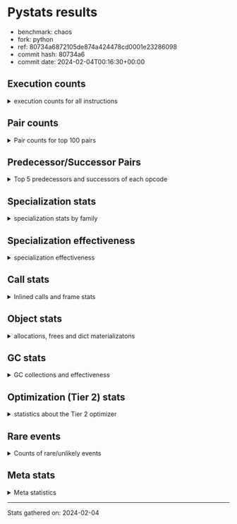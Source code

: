 
# Pystats results

- benchmark: chaos
- fork: python
- ref: 80734a6872105de874a424478cd0001e23286098
- commit hash: 80734a6
- commit date: 2024-02-04T00:16:30+00:00

## Execution counts

<details>
<summary> execution counts for all instructions </summary>

|Name | Count | Self | Cumulative | Miss ratio | 
|---|---:|---:|---:|---:|
| LOAD_FAST | 330,503,680 | 19.1% | 19.1% |  |
| LOAD_FAST_LOAD_FAST | 176,049,760 | 10.2% | 29.2% |  |
| LOAD_ATTR_INSTANCE_VALUE | 172,276,340 | 9.9% | 39.2% |  |
| STORE_FAST | 116,773,200 | 6.7% | 45.9% |  |
| BINARY_OP_SUBTRACT_INT | 92,015,260 | 5.3% | 51.2% |  |
| LOAD_CONST | 86,798,480 | 5.0% | 56.2% |  |
| BINARY_SUBSCR_LIST_INT | 66,636,960 | 3.8% | 60.1% |  |
| BINARY_OP_ADD_INT | 64,725,860 | 3.7% | 63.8% |  |
| BINARY_OP_MULTIPLY_FLOAT | 61,599,900 | 3.6% | 67.3% |  |
| BINARY_OP | 59,261,000 | 3.4% | 70.8% |  |
| BINARY_OP_ADD_FLOAT | 40,000,080 | 2.3% | 73.1% |  |
| RESUME_CHECK | 38,400,340 | 2.2% | 75.3% |  |
| RETURN_VALUE | 37,600,180 | 2.2% | 77.5% |  |
| STORE_ATTR_INSTANCE_VALUE | 35,210,480 | 2.0% | 79.5% |  |
| FOR_ITER_RANGE | 33,774,880 | 1.9% | 81.4% |  |
| JUMP_BACKWARD | 23,662,080 | 1.4% | 82.8% |  |
| LOAD_ATTR_METHOD_WITH_VALUES | 21,599,840 | 1.2% | 84.0% |  |
| CALL_PY_EXACT_ARGS | 20,799,860 | 1.2% | 85.2% |  |
| LOAD_GLOBAL_BUILTIN | 20,017,000 | 1.2% | 86.4% |  |
| POP_JUMP_IF_FALSE | 19,590,480 | 1.1% | 87.5% |  |
| LOAD_GLOBAL_MODULE | 19,200,220 | 1.1% | 88.6% |  |
| COMPARE_OP | 13,456,400 | 0.8% | 89.4% |  |
| CALL_BUILTIN_CLASS | 12,800,260 | 0.7% | 90.2% |  |
| RETURN_CONST | 12,000,480 | 0.7% | 90.8% |  |
| POP_JUMP_IF_NOT_NONE | 12,000,000 | 0.7% | 91.5% |  |
| EXIT_INIT_CHECK | 11,200,100 | 0.6% | 92.2% |  |
| CALL_ALLOC_AND_ENTER_INIT | 11,200,100 | 0.6% | 92.8% |  |
| GET_ITER | 10,400,400 | 0.6% | 93.4% |  |
| STORE_SUBSCR_LIST_INT | 10,399,980 | 0.6% | 94.0% |  |
| BINARY_SUBSCR_TUPLE_INT | 10,399,900 | 0.6% | 94.6% |  |
| COMPARE_OP_INT | 8,390,000 | 0.5% | 95.1% |  |
| PUSH_NULL | 8,005,440 | 0.5% | 95.6% |  |
| POP_JUMP_IF_TRUE | 7,852,320 | 0.5% | 96.0% |  |
| LIST_APPEND | 6,440,960 | 0.4% | 96.4% |  |
| CALL_LEN | 6,414,840 | 0.4% | 96.8% |  |
| CALL_BUILTIN_O | 6,404,720 | 0.4% | 97.1% |  |
| SWAP | 5,585,440 | 0.3% | 97.5% |  |
| BUILD_TUPLE | 4,800,320 | 0.3% | 97.7% |  |
| BINARY_OP_SUBTRACT_FLOAT | 4,799,940 | 0.3% | 98.0% |  |
| INTERPRETER_EXIT | 4,000,220 | 0.2% | 98.2% |  |
| LOAD_ATTR_MODULE | 4,000,180 | 0.2% | 98.5% |  |
| CALL | 3,203,500 | 0.2% | 98.7% |  |
| COMPARE_OP_FLOAT | 3,199,920 | 0.2% | 98.8% |  |
| POP_TOP | 3,185,680 | 0.2% | 99.0% |  |
| BUILD_LIST | 1,641,120 | 0.1% | 99.1% |  |
| LOAD_ATTR | 1,603,420 | 0.1% | 99.2% |  |
| LOAD_FAST_AND_CLEAR | 1,600,160 | 0.1% | 99.3% |  |
| COPY | 1,600,000 | 0.1% | 99.4% |  |
| IS_OP | 1,600,000 | 0.1% | 99.5% |  |
| CALL_METHOD_DESCRIPTOR_NOARGS | 1,599,980 | 0.1% | 99.6% |  |
| LOAD_ATTR_METHOD_NO_DICT | 1,599,980 | 0.1% | 99.7% |  |
| CALL_ISINSTANCE | 800,300 | 0.0% | 99.7% |  |
| TO_BOOL_BOOL | 800,300 | 0.0% | 99.8% |  |
| UNARY_NEGATIVE | 800,000 | 0.0% | 99.8% |  |
| JUMP_FORWARD | 800,000 | 0.0% | 99.9% |  |
| STORE_FAST_STORE_FAST | 800,000 | 0.0% | 99.9% |  |
| CALL_PY_WITH_DEFAULTS | 799,980 | 0.0% | 100.0% |  |
| UNPACK_SEQUENCE_TWO_TUPLE | 799,980 | 0.0% | 100.0% |  |
| BINARY_SUBSCR | 15,560 | 0.0% | 100.0% |  |
| LOAD_GLOBAL | 1,160 | 0.0% | 100.0% |  |
| LOAD_DEREF | 320 | 0.0% | 100.0% |  |
| COPY_FREE_VARS | 240 | 0.0% | 100.0% |  |
| RESUME | 220 | 0.0% | 100.0% |  |
| STORE_ATTR | 180 | 0.0% | 100.0% |  |
| CALL_METHOD_DESCRIPTOR_FAST | 160 | 0.0% | 100.0% | 100.0% |
| FOR_ITER | 160 | 0.0% | 100.0% |  |
| CALL_TYPE_1 | 160 | 0.0% | 100.0% |  |
| LOAD_SUPER_ATTR_METHOD | 160 | 0.0% | 100.0% |  |
| TO_BOOL_NONE | 140 | 0.0% | 100.0% |  |
| TO_BOOL | 120 | 0.0% | 100.0% |  |
| NOP | 80 | 0.0% | 100.0% |  |
| CALL_FUNCTION_EX | 80 | 0.0% | 100.0% |  |
| STORE_SUBSCR | 40 | 0.0% | 100.0% |  |
| UNPACK_SEQUENCE | 40 | 0.0% | 100.0% |  |
| LOAD_SUPER_ATTR | 20 | 0.0% | 100.0% |  |


</details>

## Pair counts

<details>
<summary> Pair counts for top 100 pairs </summary>

|Pair | Count | Self | Cumulative | 
|---|---:|---:|---:|
| LOAD_FAST LOAD_ATTR_INSTANCE_VALUE | 152,615,880 | 8.8% | 8.8% |
| LOAD_ATTR_INSTANCE_VALUE LOAD_FAST | 86,646,800 | 5.0% | 13.8% |
| STORE_FAST LOAD_FAST_LOAD_FAST | 68,923,840 | 4.0% | 17.8% |
| LOAD_FAST BINARY_OP_MULTIPLY_FLOAT | 57,600,000 | 3.3% | 21.1% |
| LOAD_FAST_LOAD_FAST STORE_ATTR_INSTANCE_VALUE | 33,600,480 | 1.9% | 23.0% |
| LOAD_CONST BINARY_OP_ADD_INT | 32,326,040 | 1.9% | 24.9% |
| STORE_FAST LOAD_FAST | 31,200,480 | 1.8% | 26.7% |
| BINARY_OP_MULTIPLY_FLOAT BINARY_OP_ADD_FLOAT | 31,199,880 | 1.8% | 28.5% |
| BINARY_OP_ADD_INT LOAD_FAST | 30,400,000 | 1.8% | 30.3% |
| BINARY_OP_MULTIPLY_FLOAT LOAD_FAST | 30,399,960 | 1.8% | 32.0% |
| LOAD_FAST_LOAD_FAST BINARY_OP_SUBTRACT_INT | 30,399,920 | 1.8% | 33.8% |
| FOR_ITER_RANGE STORE_FAST | 27,359,760 | 1.6% | 35.3% |
| BINARY_OP_SUBTRACT_INT BINARY_SUBSCR_LIST_INT | 27,200,000 | 1.6% | 36.9% |
| LOAD_FAST_LOAD_FAST LOAD_CONST | 26,400,000 | 1.5% | 38.4% |
| LOAD_CONST BINARY_OP_SUBTRACT_INT | 25,615,240 | 1.5% | 39.9% |
| BINARY_OP STORE_FAST | 24,000,100 | 1.4% | 41.3% |
| BINARY_OP_ADD_FLOAT LOAD_FAST | 23,999,920 | 1.4% | 42.7% |
| JUMP_BACKWARD FOR_ITER_RANGE | 23,374,480 | 1.3% | 44.0% |
| STORE_ATTR_INSTANCE_VALUE LOAD_FAST_LOAD_FAST | 22,400,320 | 1.3% | 45.3% |
| CALL_PY_EXACT_ARGS RESUME_CHECK | 20,799,860 | 1.2% | 46.5% |
| LOAD_FAST_LOAD_FAST BINARY_OP | 20,000,120 | 1.2% | 47.7% |
| RESUME_CHECK LOAD_FAST | 20,000,100 | 1.2% | 48.8% |
| BINARY_OP LOAD_FAST_LOAD_FAST | 20,000,000 | 1.2% | 50.0% |
| LOAD_FAST BINARY_OP_SUBTRACT_INT | 19,200,000 | 1.1% | 51.1% |
| BINARY_OP_SUBTRACT_INT BINARY_OP | 19,200,000 | 1.1% | 52.2% |
| BINARY_SUBSCR_LIST_INT STORE_FAST | 19,200,000 | 1.1% | 53.3% |
| LOAD_ATTR_INSTANCE_VALUE BINARY_OP_ADD_INT | 19,200,000 | 1.1% | 54.4% |
| BINARY_OP_ADD_INT BINARY_SUBSCR_LIST_INT | 18,726,080 | 1.1% | 55.5% |
| RETURN_VALUE STORE_FAST | 18,400,100 | 1.1% | 56.6% |
| LOAD_FAST_LOAD_FAST LOAD_ATTR_INSTANCE_VALUE | 18,059,440 | 1.0% | 57.6% |
| LOAD_FAST LOAD_CONST | 17,926,960 | 1.0% | 58.6% |
| LOAD_ATTR_INSTANCE_VALUE BINARY_OP_SUBTRACT_INT | 16,800,000 | 1.0% | 59.6% |
| BINARY_OP_SUBTRACT_INT LOAD_CONST | 16,799,980 | 1.0% | 60.6% |
| LOAD_ATTR_INSTANCE_VALUE LOAD_CONST | 16,014,800 | 0.9% | 61.5% |
| LOAD_FAST RETURN_VALUE | 15,200,080 | 0.9% | 62.4% |
| BINARY_OP_SUBTRACT_INT LOAD_FAST | 14,400,000 | 0.8% | 63.2% |
| LOAD_GLOBAL_BUILTIN LOAD_FAST | 12,815,420 | 0.7% | 63.9% |
| LOAD_GLOBAL_MODULE LOAD_FAST | 12,800,080 | 0.7% | 64.7% |
| RESUME_CHECK LOAD_FAST_LOAD_FAST | 12,000,140 | 0.7% | 65.4% |
| LOAD_FAST POP_JUMP_IF_NOT_NONE | 12,000,000 | 0.7% | 66.1% |
| STORE_FAST LOAD_GLOBAL_BUILTIN | 12,000,000 | 0.7% | 66.8% |
| LOAD_FAST_LOAD_FAST LOAD_FAST | 11,792,480 | 0.7% | 67.4% |
| POP_JUMP_IF_FALSE LOAD_FAST | 11,712,480 | 0.7% | 68.1% |
| STORE_ATTR_INSTANCE_VALUE RETURN_CONST | 11,209,740 | 0.6% | 68.8% |
| EXIT_INIT_CHECK RETURN_VALUE | 11,200,100 | 0.6% | 69.4% |
| RETURN_CONST EXIT_INIT_CHECK | 11,200,100 | 0.6% | 70.1% |
| CALL_ALLOC_AND_ENTER_INIT RESUME_CHECK | 11,200,100 | 0.6% | 70.7% |
| LOAD_FAST BINARY_OP_ADD_INT | 11,200,000 | 0.6% | 71.3% |
| LOAD_FAST LOAD_ATTR_METHOD_WITH_VALUES | 11,199,720 | 0.6% | 72.0% |
| BINARY_OP_SUBTRACT_INT STORE_FAST | 10,400,440 | 0.6% | 72.6% |
| CALL_BUILTIN_CLASS GET_ITER | 10,400,260 | 0.6% | 73.2% |
| BINARY_SUBSCR_LIST_INT LOAD_FAST_LOAD_FAST | 10,399,980 | 0.6% | 73.8% |
| STORE_SUBSCR_LIST_INT JUMP_BACKWARD | 10,399,980 | 0.6% | 74.4% |
| LOAD_FAST_LOAD_FAST BINARY_SUBSCR_LIST_INT | 10,399,960 | 0.6% | 75.0% |
| BINARY_OP_ADD_FLOAT CALL_ALLOC_AND_ENTER_INIT | 10,399,960 | 0.6% | 75.6% |
| BINARY_SUBSCR_LIST_INT LOAD_ATTR_METHOD_WITH_VALUES | 10,399,960 | 0.6% | 76.2% |
| LOAD_CONST BINARY_SUBSCR_TUPLE_INT | 10,399,800 | 0.6% | 76.8% |
| RETURN_VALUE LOAD_FAST_LOAD_FAST | 9,600,000 | 0.6% | 77.3% |
| LOAD_FAST_LOAD_FAST CALL_PY_EXACT_ARGS | 9,600,000 | 0.6% | 77.9% |
| LOAD_FAST_LOAD_FAST STORE_SUBSCR_LIST_INT | 9,600,000 | 0.6% | 78.4% |
| POP_JUMP_IF_NOT_NONE LOAD_GLOBAL_MODULE | 9,600,000 | 0.6% | 79.0% |
| LOAD_ATTR_METHOD_WITH_VALUES LOAD_FAST_LOAD_FAST | 9,600,000 | 0.6% | 79.6% |
| GET_ITER FOR_ITER_RANGE | 8,800,180 | 0.5% | 80.1% |
| COMPARE_OP_INT POP_JUMP_IF_FALSE | 8,390,000 | 0.5% | 80.5% |
| LOAD_CONST BINARY_OP | 8,000,640 | 0.5% | 81.0% |
| BINARY_OP_ADD_INT CALL_BUILTIN_CLASS | 8,000,000 | 0.5% | 81.5% |
| PUSH_NULL LOAD_FAST | 7,205,040 | 0.4% | 81.9% |
| BINARY_OP LOAD_FAST | 7,200,360 | 0.4% | 82.3% |
| LOAD_ATTR_METHOD_WITH_VALUES CALL_PY_EXACT_ARGS | 7,199,800 | 0.4% | 82.7% |
| COMPARE_OP POP_JUMP_IF_TRUE | 7,052,160 | 0.4% | 83.1% |
| LIST_APPEND JUMP_BACKWARD | 6,440,960 | 0.4% | 83.5% |
| LOAD_ATTR_INSTANCE_VALUE CALL_LEN | 6,414,800 | 0.4% | 83.9% |
| COMPARE_OP POP_JUMP_IF_FALSE | 6,400,240 | 0.4% | 84.2% |
| BINARY_SUBSCR_LIST_INT LIST_APPEND | 6,400,000 | 0.4% | 84.6% |
| BINARY_SUBSCR_TUPLE_INT COMPARE_OP | 6,400,000 | 0.4% | 85.0% |
| LOAD_ATTR_INSTANCE_VALUE LOAD_FAST_LOAD_FAST | 6,400,000 | 0.4% | 85.3% |
| POP_JUMP_IF_FALSE LOAD_FAST_LOAD_FAST | 5,999,360 | 0.3% | 85.7% |
| CALL_LEN LOAD_FAST | 5,600,000 | 0.3% | 86.0% |
| RESUME_CHECK LOAD_GLOBAL_MODULE | 5,600,000 | 0.3% | 86.3% |
| LOAD_FAST BINARY_SUBSCR_LIST_INT | 5,510,920 | 0.3% | 86.7% |
| BINARY_SUBSCR_LIST_INT COMPARE_OP | 5,452,160 | 0.3% | 87.0% |
| LOAD_FAST_LOAD_FAST COMPARE_OP_INT | 5,397,080 | 0.3% | 87.3% |
| BINARY_OP BINARY_OP_ADD_FLOAT | 4,800,160 | 0.3% | 87.6% |
| BINARY_OP_ADD_INT LOAD_CONST | 4,800,000 | 0.3% | 87.8% |
| FOR_ITER_RANGE JUMP_BACKWARD | 4,800,000 | 0.3% | 88.1% |
| LOAD_GLOBAL_BUILTIN LOAD_FAST_LOAD_FAST | 4,800,000 | 0.3% | 88.4% |
| LOAD_ATTR_METHOD_WITH_VALUES LOAD_FAST | 4,799,940 | 0.3% | 88.7% |
| POP_JUMP_IF_TRUE LOAD_FAST_LOAD_FAST | 4,326,080 | 0.2% | 88.9% |
| LOAD_FAST BINARY_OP | 4,041,000 | 0.2% | 89.1% |
| BUILD_TUPLE RETURN_VALUE | 4,014,880 | 0.2% | 89.4% |
| CALL_BUILTIN_O STORE_FAST | 4,004,740 | 0.2% | 89.6% |
| LOAD_FAST CALL_BUILTIN_O | 4,004,680 | 0.2% | 89.8% |
| CACHE RESUME_CHECK | 4,000,140 | 0.2% | 90.1% |
| LOAD_ATTR_MODULE PUSH_NULL | 4,000,120 | 0.2% | 90.3% |
| LOAD_GLOBAL_MODULE LOAD_ATTR_MODULE | 4,000,040 | 0.2% | 90.5% |
| RETURN_VALUE INTERPRETER_EXIT | 4,000,000 | 0.2% | 90.8% |
| BINARY_SUBSCR_LIST_INT BUILD_TUPLE | 4,000,000 | 0.2% | 91.0% |
| BINARY_SUBSCR_LIST_INT LOAD_FAST | 4,000,000 | 0.2% | 91.2% |
| LOAD_ATTR_INSTANCE_VALUE LOAD_GLOBAL_BUILTIN | 4,000,000 | 0.2% | 91.5% |
| LOAD_FAST CALL_PY_EXACT_ARGS | 3,999,920 | 0.2% | 91.7% |


</details>

## Predecessor/Successor Pairs

<details>
<summary> Top 5 predecessors and successors of each opcode </summary>

### CACHE

<details>
<summary> Successors and predecessors for CACHE </summary>

|Successors | Count | Percentage | 
|---|---:|---:|
| RESUME_CHECK | 4,000,140 | 100.0% |
| RESUME | 80 | 0.0% |


</details>

### BINARY_SUBSCR

<details>
<summary> Successors and predecessors for BINARY_SUBSCR </summary>

|Predecessors | Count | Percentage | 
|---|---:|---:|
| LOAD_CONST | 15,080 | 96.9% |
| BINARY_SUBSCR | 240 | 1.5% |
| LOAD_FAST | 120 | 0.8% |
| BINARY_SUBSCR_TUPLE_INT | 80 | 0.5% |
| LOAD_FAST_LOAD_FAST | 40 | 0.3% |

|Successors | Count | Percentage | 
|---|---:|---:|
| CALL | 14,900 | 95.8% |
| BINARY_SUBSCR | 240 | 1.5% |
| BINARY_SUBSCR_LIST_INT | 160 | 1.0% |
| BINARY_SUBSCR_TUPLE_INT | 100 | 0.6% |
| BINARY_OP | 80 | 0.5% |


</details>

### EXIT_INIT_CHECK

<details>
<summary> Successors and predecessors for EXIT_INIT_CHECK </summary>

|Predecessors | Count | Percentage | 
|---|---:|---:|
| RETURN_CONST | 11,200,100 | 100.0% |

|Successors | Count | Percentage | 
|---|---:|---:|
| RETURN_VALUE | 11,200,100 | 100.0% |


</details>

### GET_ITER

<details>
<summary> Successors and predecessors for GET_ITER </summary>

|Predecessors | Count | Percentage | 
|---|---:|---:|
| CALL_BUILTIN_CLASS | 10,400,260 | 100.0% |
| LOAD_FAST | 80 | 0.0% |
| CALL | 60 | 0.0% |

|Successors | Count | Percentage | 
|---|---:|---:|
| FOR_ITER_RANGE | 8,800,180 | 84.6% |
| LOAD_FAST_AND_CLEAR | 1,600,160 | 15.4% |
| FOR_ITER | 60 | 0.0% |


</details>

### INTERPRETER_EXIT

<details>
<summary> Successors and predecessors for INTERPRETER_EXIT </summary>

|Predecessors | Count | Percentage | 
|---|---:|---:|
| RETURN_VALUE | 4,000,000 | 100.0% |
| RETURN_CONST | 220 | 0.0% |


</details>

### NOP

<details>
<summary> Successors and predecessors for NOP </summary>

|Predecessors | Count | Percentage | 
|---|---:|---:|
| POP_TOP | 80 | 100.0% |

|Successors | Count | Percentage | 
|---|---:|---:|
| LOAD_DEREF | 80 | 100.0% |


</details>

### POP_TOP

<details>
<summary> Successors and predecessors for POP_TOP </summary>

|Predecessors | Count | Percentage | 
|---|---:|---:|
| STORE_FAST | 1,600,000 | 50.2% |
| RETURN_CONST | 800,160 | 25.1% |
| SWAP | 785,120 | 24.6% |
| CALL | 240 | 0.0% |
| CALL_METHOD_DESCRIPTOR_FAST | 160 | 0.0% |

|Successors | Count | Percentage | 
|---|---:|---:|
| LOAD_FAST | 2,400,000 | 75.3% |
| RETURN_VALUE | 785,120 | 24.6% |
| JUMP_BACKWARD | 160 | 0.0% |
| LOAD_CONST | 160 | 0.0% |
| LOAD_GLOBAL_BUILTIN | 120 | 0.0% |


</details>

### PUSH_NULL

<details>
<summary> Successors and predecessors for PUSH_NULL </summary>

|Predecessors | Count | Percentage | 
|---|---:|---:|
| LOAD_ATTR_MODULE | 4,000,120 | 50.0% |
| LOAD_FAST | 2,405,120 | 30.0% |
| BINARY_SUBSCR_LIST_INT | 1,599,960 | 20.0% |
| LOAD_ATTR | 120 | 0.0% |
| LOAD_DEREF | 80 | 0.0% |

|Successors | Count | Percentage | 
|---|---:|---:|
| LOAD_FAST | 7,205,040 | 90.0% |
| LOAD_GLOBAL_BUILTIN | 799,960 | 10.0% |
| CALL | 400 | 0.0% |
| LOAD_GLOBAL | 40 | 0.0% |


</details>

### RETURN_VALUE

<details>
<summary> Successors and predecessors for RETURN_VALUE </summary>

|Predecessors | Count | Percentage | 
|---|---:|---:|
| LOAD_FAST | 15,200,080 | 40.4% |
| EXIT_INIT_CHECK | 11,200,100 | 29.8% |
| BUILD_TUPLE | 4,014,880 | 10.7% |
| CALL_BUILTIN_O | 2,399,980 | 6.4% |
| RETURN_VALUE | 1,600,000 | 4.3% |

|Successors | Count | Percentage | 
|---|---:|---:|
| STORE_FAST | 18,400,100 | 48.9% |
| LOAD_FAST_LOAD_FAST | 9,600,000 | 25.5% |
| INTERPRETER_EXIT | 4,000,000 | 10.6% |
| RETURN_VALUE | 1,600,000 | 4.3% |
| BINARY_OP | 1,600,000 | 4.3% |


</details>

### STORE_SUBSCR

<details>
<summary> Successors and predecessors for STORE_SUBSCR </summary>

|Predecessors | Count | Percentage | 
|---|---:|---:|
| BINARY_OP | 20 | 50.0% |
| BINARY_OP_SUBTRACT_INT | 20 | 50.0% |

|Successors | Count | Percentage | 
|---|---:|---:|
| JUMP_BACKWARD | 20 | 50.0% |
| STORE_SUBSCR_LIST_INT | 20 | 50.0% |


</details>

### TO_BOOL

<details>
<summary> Successors and predecessors for TO_BOOL </summary>

|Predecessors | Count | Percentage | 
|---|---:|---:|
| CALL_ISINSTANCE | 60 | 50.0% |
| LOAD_FAST | 40 | 33.3% |
| CALL | 20 | 16.7% |

|Successors | Count | Percentage | 
|---|---:|---:|
| TO_BOOL_BOOL | 60 | 50.0% |
| POP_JUMP_IF_FALSE | 20 | 16.7% |
| POP_JUMP_IF_TRUE | 20 | 16.7% |
| TO_BOOL_NONE | 20 | 16.7% |


</details>

### UNARY_NEGATIVE

<details>
<summary> Successors and predecessors for UNARY_NEGATIVE </summary>

|Predecessors | Count | Percentage | 
|---|---:|---:|
| LOAD_ATTR_INSTANCE_VALUE | 799,980 | 100.0% |
| LOAD_ATTR | 20 | 0.0% |

|Successors | Count | Percentage | 
|---|---:|---:|
| LOAD_FAST | 800,000 | 100.0% |


</details>

### BINARY_OP

<details>
<summary> Successors and predecessors for BINARY_OP </summary>

|Predecessors | Count | Percentage | 
|---|---:|---:|
| LOAD_FAST_LOAD_FAST | 20,000,120 | 33.7% |
| BINARY_OP_SUBTRACT_INT | 19,200,000 | 32.4% |
| LOAD_CONST | 8,000,640 | 13.5% |
| LOAD_FAST | 4,041,000 | 6.8% |
| LOAD_ATTR_INSTANCE_VALUE | 3,200,140 | 5.4% |

|Successors | Count | Percentage | 
|---|---:|---:|
| STORE_FAST | 24,000,100 | 40.5% |
| LOAD_FAST_LOAD_FAST | 20,000,000 | 33.7% |
| LOAD_FAST | 7,200,360 | 12.2% |
| BINARY_OP_ADD_FLOAT | 4,800,160 | 8.1% |
| BINARY_OP | 1,618,620 | 2.7% |


</details>

### BUILD_LIST

<details>
<summary> Successors and predecessors for BUILD_LIST </summary>

|Predecessors | Count | Percentage | 
|---|---:|---:|
| SWAP | 1,600,160 | 97.5% |
| LOAD_CONST | 40,960 | 2.5% |

|Successors | Count | Percentage | 
|---|---:|---:|
| SWAP | 1,600,160 | 97.5% |
| LOAD_FAST | 40,960 | 2.5% |


</details>

### BUILD_TUPLE

<details>
<summary> Successors and predecessors for BUILD_TUPLE </summary>

|Predecessors | Count | Percentage | 
|---|---:|---:|
| BINARY_SUBSCR_LIST_INT | 4,000,000 | 83.3% |
| RETURN_VALUE | 800,000 | 16.7% |
| LOAD_GLOBAL_BUILTIN | 320 | 0.0% |

|Successors | Count | Percentage | 
|---|---:|---:|
| RETURN_VALUE | 4,014,880 | 83.6% |
| SWAP | 785,120 | 16.4% |
| CALL_ISINSTANCE | 280 | 0.0% |
| CALL | 40 | 0.0% |


</details>

### CALL

<details>
<summary> Successors and predecessors for CALL </summary>

|Predecessors | Count | Percentage | 
|---|---:|---:|
| LOAD_FAST | 800,620 | 25.0% |
| BINARY_OP_ADD_FLOAT | 800,020 | 25.0% |
| BINARY_OP_ADD_INT | 799,980 | 25.0% |
| BINARY_SUBSCR_LIST_INT | 785,100 | 24.5% |
| BINARY_SUBSCR | 14,900 | 0.5% |

|Successors | Count | Percentage | 
|---|---:|---:|
| STORE_FAST | 1,600,280 | 50.0% |
| RESUME_CHECK | 1,600,040 | 49.9% |
| CALL | 1,840 | 0.1% |
| POP_TOP | 240 | 0.0% |
| COPY_FREE_VARS | 160 | 0.0% |


</details>

### CALL_FUNCTION_EX

<details>
<summary> Successors and predecessors for CALL_FUNCTION_EX </summary>

|Predecessors | Count | Percentage | 
|---|---:|---:|
| LOAD_FAST | 80 | 100.0% |

|Successors | Count | Percentage | 
|---|---:|---:|
| COPY_FREE_VARS | 80 | 100.0% |


</details>

### COMPARE_OP

<details>
<summary> Successors and predecessors for COMPARE_OP </summary>

|Predecessors | Count | Percentage | 
|---|---:|---:|
| BINARY_SUBSCR_TUPLE_INT | 6,400,000 | 47.6% |
| BINARY_SUBSCR_LIST_INT | 5,452,160 | 40.5% |
| LOAD_CONST | 800,120 | 5.9% |
| LOAD_FAST | 800,000 | 5.9% |
| COMPARE_OP | 3,720 | 0.0% |

|Successors | Count | Percentage | 
|---|---:|---:|
| POP_JUMP_IF_TRUE | 7,052,160 | 52.4% |
| POP_JUMP_IF_FALSE | 6,400,240 | 47.6% |
| COMPARE_OP | 3,720 | 0.0% |
| COMPARE_OP_INT | 200 | 0.0% |
| COMPARE_OP_FLOAT | 80 | 0.0% |


</details>

### COPY

<details>
<summary> Successors and predecessors for COPY </summary>

|Predecessors | Count | Percentage | 
|---|---:|---:|
| LOAD_FAST | 1,600,000 | 100.0% |

|Successors | Count | Percentage | 
|---|---:|---:|
| LOAD_ATTR_INSTANCE_VALUE | 1,599,920 | 100.0% |
| LOAD_ATTR | 80 | 0.0% |


</details>

### COPY_FREE_VARS

<details>
<summary> Successors and predecessors for COPY_FREE_VARS </summary>

|Predecessors | Count | Percentage | 
|---|---:|---:|
| CALL | 160 | 66.7% |
| CALL_FUNCTION_EX | 80 | 33.3% |

|Successors | Count | Percentage | 
|---|---:|---:|
| RESUME_CHECK | 220 | 91.7% |
| RESUME | 20 | 8.3% |


</details>

### FOR_ITER

<details>
<summary> Successors and predecessors for FOR_ITER </summary>

|Predecessors | Count | Percentage | 
|---|---:|---:|
| JUMP_BACKWARD | 80 | 50.0% |
| GET_ITER | 60 | 37.5% |
| SWAP | 20 | 12.5% |

|Successors | Count | Percentage | 
|---|---:|---:|
| STORE_FAST | 80 | 50.0% |
| FOR_ITER_RANGE | 80 | 50.0% |


</details>

### IS_OP

<details>
<summary> Successors and predecessors for IS_OP </summary>

|Predecessors | Count | Percentage | 
|---|---:|---:|
| LOAD_GLOBAL_MODULE | 1,599,980 | 100.0% |
| LOAD_GLOBAL | 20 | 0.0% |

|Successors | Count | Percentage | 
|---|---:|---:|
| POP_JUMP_IF_FALSE | 1,600,000 | 100.0% |


</details>

### JUMP_BACKWARD

<details>
<summary> Successors and predecessors for JUMP_BACKWARD </summary>

|Predecessors | Count | Percentage | 
|---|---:|---:|
| STORE_SUBSCR_LIST_INT | 10,399,980 | 44.0% |
| LIST_APPEND | 6,440,960 | 27.2% |
| FOR_ITER_RANGE | 4,800,000 | 20.3% |
| POP_JUMP_IF_TRUE | 1,126,080 | 4.8% |
| STORE_FAST | 607,360 | 2.6% |

|Successors | Count | Percentage | 
|---|---:|---:|
| FOR_ITER_RANGE | 23,374,480 | 98.8% |
| LOAD_FAST | 287,520 | 1.2% |
| FOR_ITER | 80 | 0.0% |


</details>

### JUMP_FORWARD

<details>
<summary> Successors and predecessors for JUMP_FORWARD </summary>

|Predecessors | Count | Percentage | 
|---|---:|---:|
| STORE_ATTR_INSTANCE_VALUE | 799,980 | 100.0% |
| STORE_ATTR | 20 | 0.0% |

|Successors | Count | Percentage | 
|---|---:|---:|
| LOAD_FAST | 800,000 | 100.0% |


</details>

### LIST_APPEND

<details>
<summary> Successors and predecessors for LIST_APPEND </summary>

|Predecessors | Count | Percentage | 
|---|---:|---:|
| BINARY_SUBSCR_LIST_INT | 6,400,000 | 99.4% |
| BINARY_OP | 40,960 | 0.6% |

|Successors | Count | Percentage | 
|---|---:|---:|
| JUMP_BACKWARD | 6,440,960 | 100.0% |


</details>

### LOAD_ATTR

<details>
<summary> Successors and predecessors for LOAD_ATTR </summary>

|Predecessors | Count | Percentage | 
|---|---:|---:|
| LOAD_FAST | 1,602,360 | 99.9% |
| LOAD_ATTR | 580 | 0.0% |
| LOAD_GLOBAL | 140 | 0.0% |
| LOAD_GLOBAL_MODULE | 140 | 0.0% |
| COPY | 80 | 0.0% |

|Successors | Count | Percentage | 
|---|---:|---:|
| STORE_FAST | 1,600,020 | 99.8% |
| LOAD_ATTR_INSTANCE_VALUE | 1,100 | 0.1% |
| LOAD_FAST | 620 | 0.0% |
| LOAD_ATTR | 580 | 0.0% |
| BINARY_OP | 300 | 0.0% |


</details>

### LOAD_CONST

<details>
<summary> Successors and predecessors for LOAD_CONST </summary>

|Predecessors | Count | Percentage | 
|---|---:|---:|
| LOAD_FAST_LOAD_FAST | 26,400,000 | 30.4% |
| LOAD_FAST | 17,926,960 | 20.7% |
| BINARY_OP_SUBTRACT_INT | 16,799,980 | 19.4% |
| LOAD_ATTR_INSTANCE_VALUE | 16,014,800 | 18.5% |
| BINARY_OP_ADD_INT | 4,800,000 | 5.5% |

|Successors | Count | Percentage | 
|---|---:|---:|
| BINARY_OP_ADD_INT | 32,326,040 | 37.2% |
| BINARY_OP_SUBTRACT_INT | 25,615,240 | 29.5% |
| BINARY_SUBSCR_TUPLE_INT | 10,399,800 | 12.0% |
| BINARY_OP | 8,000,640 | 9.2% |
| COMPARE_OP_INT | 1,600,280 | 1.8% |


</details>

### LOAD_DEREF

<details>
<summary> Successors and predecessors for LOAD_DEREF </summary>

|Predecessors | Count | Percentage | 
|---|---:|---:|
| LOAD_GLOBAL_BUILTIN | 160 | 50.0% |
| NOP | 80 | 25.0% |
| STORE_FAST | 80 | 25.0% |

|Successors | Count | Percentage | 
|---|---:|---:|
| LOAD_FAST | 160 | 50.0% |
| PUSH_NULL | 80 | 25.0% |
| STORE_FAST | 80 | 25.0% |


</details>

### LOAD_FAST

<details>
<summary> Successors and predecessors for LOAD_FAST </summary>

|Predecessors | Count | Percentage | 
|---|---:|---:|
| LOAD_ATTR_INSTANCE_VALUE | 86,646,800 | 26.2% |
| STORE_FAST | 31,200,480 | 9.4% |
| BINARY_OP_ADD_INT | 30,400,000 | 9.2% |
| BINARY_OP_MULTIPLY_FLOAT | 30,399,960 | 9.2% |
| BINARY_OP_ADD_FLOAT | 23,999,920 | 7.3% |

|Successors | Count | Percentage | 
|---|---:|---:|
| LOAD_ATTR_INSTANCE_VALUE | 152,615,880 | 46.2% |
| BINARY_OP_MULTIPLY_FLOAT | 57,600,000 | 17.4% |
| BINARY_OP_SUBTRACT_INT | 19,200,000 | 5.8% |
| LOAD_CONST | 17,926,960 | 5.4% |
| RETURN_VALUE | 15,200,080 | 4.6% |


</details>

### LOAD_FAST_AND_CLEAR

<details>
<summary> Successors and predecessors for LOAD_FAST_AND_CLEAR </summary>

|Predecessors | Count | Percentage | 
|---|---:|---:|
| GET_ITER | 1,600,160 | 100.0% |

|Successors | Count | Percentage | 
|---|---:|---:|
| SWAP | 1,600,160 | 100.0% |


</details>

### LOAD_FAST_LOAD_FAST

<details>
<summary> Successors and predecessors for LOAD_FAST_LOAD_FAST </summary>

|Predecessors | Count | Percentage | 
|---|---:|---:|
| STORE_FAST | 68,923,840 | 39.2% |
| STORE_ATTR_INSTANCE_VALUE | 22,400,320 | 12.7% |
| BINARY_OP | 20,000,000 | 11.4% |
| RESUME_CHECK | 12,000,140 | 6.8% |
| BINARY_SUBSCR_LIST_INT | 10,399,980 | 5.9% |

|Successors | Count | Percentage | 
|---|---:|---:|
| STORE_ATTR_INSTANCE_VALUE | 33,600,480 | 19.1% |
| BINARY_OP_SUBTRACT_INT | 30,399,920 | 17.3% |
| LOAD_CONST | 26,400,000 | 15.0% |
| BINARY_OP | 20,000,120 | 11.4% |
| LOAD_ATTR_INSTANCE_VALUE | 18,059,440 | 10.3% |


</details>

### LOAD_GLOBAL

<details>
<summary> Successors and predecessors for LOAD_GLOBAL </summary>

|Predecessors | Count | Percentage | 
|---|---:|---:|
| STORE_FAST | 200 | 17.2% |
| LOAD_FAST | 160 | 13.8% |
| RESUME | 140 | 12.1% |
| LOAD_GLOBAL_BUILTIN | 140 | 12.1% |
| RESUME_CHECK | 140 | 12.1% |

|Successors | Count | Percentage | 
|---|---:|---:|
| LOAD_GLOBAL_BUILTIN | 440 | 37.9% |
| LOAD_FAST | 260 | 22.4% |
| LOAD_GLOBAL_MODULE | 260 | 22.4% |
| LOAD_ATTR | 140 | 12.1% |
| CALL | 20 | 1.7% |


</details>

### LOAD_SUPER_ATTR

<details>
<summary> Successors and predecessors for LOAD_SUPER_ATTR </summary>

|Predecessors | Count | Percentage | 
|---|---:|---:|
| LOAD_FAST | 20 | 100.0% |

|Successors | Count | Percentage | 
|---|---:|---:|
| LOAD_SUPER_ATTR_METHOD | 20 | 100.0% |


</details>

### POP_JUMP_IF_FALSE

<details>
<summary> Successors and predecessors for POP_JUMP_IF_FALSE </summary>

|Predecessors | Count | Percentage | 
|---|---:|---:|
| COMPARE_OP_INT | 8,390,000 | 42.8% |
| COMPARE_OP | 6,400,240 | 32.7% |
| COMPARE_OP_FLOAT | 3,199,920 | 16.3% |
| IS_OP | 1,600,000 | 8.2% |
| TO_BOOL_BOOL | 160 | 0.0% |

|Successors | Count | Percentage | 
|---|---:|---:|
| LOAD_FAST | 11,712,480 | 59.8% |
| LOAD_FAST_LOAD_FAST | 5,999,360 | 30.6% |
| LOAD_CONST | 800,000 | 4.1% |
| RETURN_CONST | 790,720 | 4.0% |
| JUMP_BACKWARD | 287,520 | 1.5% |


</details>

### POP_JUMP_IF_NOT_NONE

<details>
<summary> Successors and predecessors for POP_JUMP_IF_NOT_NONE </summary>

|Predecessors | Count | Percentage | 
|---|---:|---:|
| LOAD_FAST | 12,000,000 | 100.0% |

|Successors | Count | Percentage | 
|---|---:|---:|
| LOAD_GLOBAL_MODULE | 9,600,000 | 80.0% |
| LOAD_FAST | 2,400,000 | 20.0% |


</details>

### POP_JUMP_IF_TRUE

<details>
<summary> Successors and predecessors for POP_JUMP_IF_TRUE </summary>

|Predecessors | Count | Percentage | 
|---|---:|---:|
| COMPARE_OP | 7,052,160 | 89.8% |
| TO_BOOL_BOOL | 800,140 | 10.2% |
| TO_BOOL | 20 | 0.0% |

|Successors | Count | Percentage | 
|---|---:|---:|
| LOAD_FAST_LOAD_FAST | 4,326,080 | 55.1% |
| LOAD_FAST | 1,600,000 | 20.4% |
| JUMP_BACKWARD | 1,126,080 | 14.3% |
| LOAD_GLOBAL_MODULE | 799,960 | 10.2% |
| LOAD_GLOBAL_BUILTIN | 140 | 0.0% |


</details>

### RETURN_CONST

<details>
<summary> Successors and predecessors for RETURN_CONST </summary>

|Predecessors | Count | Percentage | 
|---|---:|---:|
| STORE_ATTR_INSTANCE_VALUE | 11,209,740 | 93.4% |
| POP_JUMP_IF_FALSE | 790,720 | 6.6% |
| STORE_ATTR | 20 | 0.0% |

|Successors | Count | Percentage | 
|---|---:|---:|
| EXIT_INIT_CHECK | 11,200,100 | 93.3% |
| POP_TOP | 800,160 | 6.7% |
| INTERPRETER_EXIT | 220 | 0.0% |


</details>

### STORE_ATTR

<details>
<summary> Successors and predecessors for STORE_ATTR </summary>

|Predecessors | Count | Percentage | 
|---|---:|---:|
| LOAD_FAST | 100 | 55.6% |
| SWAP | 80 | 44.4% |

|Successors | Count | Percentage | 
|---|---:|---:|
| STORE_ATTR_INSTANCE_VALUE | 100 | 55.6% |
| LOAD_FAST | 40 | 22.2% |
| JUMP_FORWARD | 20 | 11.1% |
| RETURN_CONST | 20 | 11.1% |


</details>

### STORE_FAST

<details>
<summary> Successors and predecessors for STORE_FAST </summary>

|Predecessors | Count | Percentage | 
|---|---:|---:|
| FOR_ITER_RANGE | 27,359,760 | 23.4% |
| BINARY_OP | 24,000,100 | 20.6% |
| BINARY_SUBSCR_LIST_INT | 19,200,000 | 16.4% |
| RETURN_VALUE | 18,400,100 | 15.8% |
| BINARY_OP_SUBTRACT_INT | 10,400,440 | 8.9% |

|Successors | Count | Percentage | 
|---|---:|---:|
| LOAD_FAST_LOAD_FAST | 68,923,840 | 59.0% |
| LOAD_FAST | 31,200,480 | 26.7% |
| LOAD_GLOBAL_BUILTIN | 12,000,000 | 10.3% |
| STORE_FAST | 1,600,160 | 1.4% |
| POP_TOP | 1,600,000 | 1.4% |


</details>

### STORE_FAST_STORE_FAST

<details>
<summary> Successors and predecessors for STORE_FAST_STORE_FAST </summary>

|Predecessors | Count | Percentage | 
|---|---:|---:|
| UNPACK_SEQUENCE_TWO_TUPLE | 799,980 | 100.0% |
| UNPACK_SEQUENCE | 20 | 0.0% |

|Successors | Count | Percentage | 
|---|---:|---:|
| LOAD_FAST_LOAD_FAST | 800,000 | 100.0% |


</details>

### SWAP

<details>
<summary> Successors and predecessors for SWAP </summary>

|Predecessors | Count | Percentage | 
|---|---:|---:|
| BUILD_LIST | 1,600,160 | 28.6% |
| LOAD_FAST_AND_CLEAR | 1,600,160 | 28.6% |
| BINARY_OP_ADD_FLOAT | 1,599,960 | 28.6% |
| BUILD_TUPLE | 785,120 | 14.1% |
| BINARY_OP | 40 | 0.0% |

|Successors | Count | Percentage | 
|---|---:|---:|
| BUILD_LIST | 1,600,160 | 28.6% |
| FOR_ITER_RANGE | 1,600,140 | 28.6% |
| STORE_ATTR_INSTANCE_VALUE | 1,599,920 | 28.6% |
| POP_TOP | 785,120 | 14.1% |
| STORE_ATTR | 80 | 0.0% |


</details>

### UNPACK_SEQUENCE

<details>
<summary> Successors and predecessors for UNPACK_SEQUENCE </summary>

|Predecessors | Count | Percentage | 
|---|---:|---:|
| RETURN_VALUE | 40 | 100.0% |

|Successors | Count | Percentage | 
|---|---:|---:|
| STORE_FAST_STORE_FAST | 20 | 50.0% |
| UNPACK_SEQUENCE_TWO_TUPLE | 20 | 50.0% |


</details>

### RESUME

<details>
<summary> Successors and predecessors for RESUME </summary>

|Predecessors | Count | Percentage | 
|---|---:|---:|
| CALL | 120 | 54.5% |
| CACHE | 80 | 36.4% |
| COPY_FREE_VARS | 20 | 9.1% |

|Successors | Count | Percentage | 
|---|---:|---:|
| LOAD_GLOBAL | 140 | 63.6% |
| LOAD_FAST | 60 | 27.3% |
| LOAD_FAST_LOAD_FAST | 20 | 9.1% |


</details>

### BINARY_OP_ADD_FLOAT

<details>
<summary> Successors and predecessors for BINARY_OP_ADD_FLOAT </summary>

|Predecessors | Count | Percentage | 
|---|---:|---:|
| BINARY_OP_MULTIPLY_FLOAT | 31,199,880 | 78.0% |
| BINARY_OP | 4,800,160 | 12.0% |
| LOAD_ATTR_INSTANCE_VALUE | 2,400,120 | 6.0% |
| LOAD_CONST | 1,599,920 | 4.0% |

|Successors | Count | Percentage | 
|---|---:|---:|
| LOAD_FAST | 23,999,920 | 60.0% |
| CALL_ALLOC_AND_ENTER_INIT | 10,399,960 | 26.0% |
| CALL_BUILTIN_O | 2,399,960 | 6.0% |
| SWAP | 1,599,960 | 4.0% |
| CALL | 800,020 | 2.0% |


</details>

### BINARY_OP_ADD_INT

<details>
<summary> Successors and predecessors for BINARY_OP_ADD_INT </summary>

|Predecessors | Count | Percentage | 
|---|---:|---:|
| LOAD_CONST | 32,326,040 | 49.9% |
| LOAD_ATTR_INSTANCE_VALUE | 19,200,000 | 29.7% |
| LOAD_FAST | 11,200,000 | 17.3% |
| BINARY_SUBSCR_LIST_INT | 1,999,760 | 3.1% |
| BINARY_OP | 60 | 0.0% |

|Successors | Count | Percentage | 
|---|---:|---:|
| LOAD_FAST | 30,400,000 | 47.0% |
| BINARY_SUBSCR_LIST_INT | 18,726,080 | 28.9% |
| CALL_BUILTIN_CLASS | 8,000,000 | 12.4% |
| LOAD_CONST | 4,800,000 | 7.4% |
| COMPARE_OP_INT | 1,392,440 | 2.2% |


</details>

### BINARY_OP_MULTIPLY_FLOAT

<details>
<summary> Successors and predecessors for BINARY_OP_MULTIPLY_FLOAT </summary>

|Predecessors | Count | Percentage | 
|---|---:|---:|
| LOAD_FAST | 57,600,000 | 93.5% |
| BINARY_OP_SUBTRACT_FLOAT | 1,599,920 | 2.6% |
| LOAD_ATTR_INSTANCE_VALUE | 1,599,920 | 2.6% |
| LOAD_FAST_LOAD_FAST | 799,960 | 1.3% |
| BINARY_OP | 100 | 0.0% |

|Successors | Count | Percentage | 
|---|---:|---:|
| BINARY_OP_ADD_FLOAT | 31,199,880 | 50.6% |
| LOAD_FAST | 30,399,960 | 49.4% |
| BINARY_OP | 60 | 0.0% |


</details>

### BINARY_OP_SUBTRACT_FLOAT

<details>
<summary> Successors and predecessors for BINARY_OP_SUBTRACT_FLOAT </summary>

|Predecessors | Count | Percentage | 
|---|---:|---:|
| LOAD_ATTR_INSTANCE_VALUE | 3,199,840 | 66.7% |
| LOAD_CONST | 1,599,920 | 33.3% |
| BINARY_OP | 140 | 0.0% |
| LOAD_FAST | 40 | 0.0% |

|Successors | Count | Percentage | 
|---|---:|---:|
| LOAD_FAST | 3,199,920 | 66.7% |
| BINARY_OP_MULTIPLY_FLOAT | 1,599,920 | 33.3% |
| STORE_FAST | 60 | 0.0% |
| BINARY_OP | 40 | 0.0% |


</details>

### BINARY_OP_SUBTRACT_INT

<details>
<summary> Successors and predecessors for BINARY_OP_SUBTRACT_INT </summary>

|Predecessors | Count | Percentage | 
|---|---:|---:|
| LOAD_FAST_LOAD_FAST | 30,399,920 | 33.0% |
| LOAD_CONST | 25,615,240 | 27.8% |
| LOAD_FAST | 19,200,000 | 20.9% |
| LOAD_ATTR_INSTANCE_VALUE | 16,800,000 | 18.3% |
| BINARY_OP | 100 | 0.0% |

|Successors | Count | Percentage | 
|---|---:|---:|
| BINARY_SUBSCR_LIST_INT | 27,200,000 | 29.6% |
| BINARY_OP | 19,200,000 | 20.9% |
| LOAD_CONST | 16,799,980 | 18.3% |
| LOAD_FAST | 14,400,000 | 15.6% |
| STORE_FAST | 10,400,440 | 11.3% |


</details>

### BINARY_SUBSCR_LIST_INT

<details>
<summary> Successors and predecessors for BINARY_SUBSCR_LIST_INT </summary>

|Predecessors | Count | Percentage | 
|---|---:|---:|
| BINARY_OP_SUBTRACT_INT | 27,200,000 | 40.8% |
| BINARY_OP_ADD_INT | 18,726,080 | 28.1% |
| LOAD_FAST_LOAD_FAST | 10,399,960 | 15.6% |
| LOAD_FAST | 5,510,920 | 8.3% |
| BINARY_SUBSCR_TUPLE_INT | 3,199,840 | 4.8% |

|Successors | Count | Percentage | 
|---|---:|---:|
| STORE_FAST | 19,200,000 | 28.8% |
| LOAD_FAST_LOAD_FAST | 10,399,980 | 15.6% |
| LOAD_ATTR_METHOD_WITH_VALUES | 10,399,960 | 15.6% |
| LIST_APPEND | 6,400,000 | 9.6% |
| COMPARE_OP | 5,452,160 | 8.2% |


</details>

### BINARY_SUBSCR_TUPLE_INT

<details>
<summary> Successors and predecessors for BINARY_SUBSCR_TUPLE_INT </summary>

|Predecessors | Count | Percentage | 
|---|---:|---:|
| LOAD_CONST | 10,399,800 | 100.0% |
| BINARY_SUBSCR | 100 | 0.0% |

|Successors | Count | Percentage | 
|---|---:|---:|
| COMPARE_OP | 6,400,000 | 61.5% |
| BINARY_SUBSCR_LIST_INT | 3,199,840 | 30.8% |
| BINARY_OP | 799,980 | 7.7% |
| BINARY_SUBSCR | 80 | 0.0% |


</details>

### CALL_ALLOC_AND_ENTER_INIT

<details>
<summary> Successors and predecessors for CALL_ALLOC_AND_ENTER_INIT </summary>

|Predecessors | Count | Percentage | 
|---|---:|---:|
| BINARY_OP_ADD_FLOAT | 10,399,960 | 92.9% |
| BINARY_OP | 799,960 | 7.1% |
| LOAD_CONST | 120 | 0.0% |
| CALL | 60 | 0.0% |

|Successors | Count | Percentage | 
|---|---:|---:|
| RESUME_CHECK | 11,200,100 | 100.0% |


</details>

### CALL_BUILTIN_CLASS

<details>
<summary> Successors and predecessors for CALL_BUILTIN_CLASS </summary>

|Predecessors | Count | Percentage | 
|---|---:|---:|
| BINARY_OP_ADD_INT | 8,000,000 | 62.5% |
| LOAD_FAST | 1,600,200 | 12.5% |
| BINARY_OP_SUBTRACT_INT | 1,600,000 | 12.5% |
| CALL_LEN | 799,960 | 6.2% |
| LOAD_ATTR_INSTANCE_VALUE | 799,960 | 6.2% |

|Successors | Count | Percentage | 
|---|---:|---:|
| GET_ITER | 10,400,260 | 81.3% |
| STORE_FAST | 1,600,020 | 12.5% |
| LOAD_CONST | 799,980 | 6.2% |


</details>

### CALL_BUILTIN_O

<details>
<summary> Successors and predecessors for CALL_BUILTIN_O </summary>

|Predecessors | Count | Percentage | 
|---|---:|---:|
| LOAD_FAST | 4,004,680 | 62.5% |
| BINARY_OP_ADD_FLOAT | 2,399,960 | 37.5% |
| CALL | 80 | 0.0% |

|Successors | Count | Percentage | 
|---|---:|---:|
| STORE_FAST | 4,004,740 | 62.5% |
| RETURN_VALUE | 2,399,980 | 37.5% |


</details>

### CALL_ISINSTANCE

<details>
<summary> Successors and predecessors for CALL_ISINSTANCE </summary>

|Predecessors | Count | Percentage | 
|---|---:|---:|
| LOAD_GLOBAL_MODULE | 799,960 | 100.0% |
| BUILD_TUPLE | 280 | 0.0% |
| CALL | 60 | 0.0% |

|Successors | Count | Percentage | 
|---|---:|---:|
| TO_BOOL_BOOL | 800,240 | 100.0% |
| TO_BOOL | 60 | 0.0% |


</details>

### CALL_LEN

<details>
<summary> Successors and predecessors for CALL_LEN </summary>

|Predecessors | Count | Percentage | 
|---|---:|---:|
| LOAD_ATTR_INSTANCE_VALUE | 6,414,800 | 100.0% |
| CALL | 40 | 0.0% |

|Successors | Count | Percentage | 
|---|---:|---:|
| LOAD_FAST | 5,600,000 | 87.3% |
| CALL_BUILTIN_CLASS | 799,960 | 12.5% |
| LOAD_CONST | 14,860 | 0.2% |
| CALL | 20 | 0.0% |


</details>

### CALL_METHOD_DESCRIPTOR_FAST

<details>
<summary> Successors and predecessors for CALL_METHOD_DESCRIPTOR_FAST </summary>

|Predecessors | Count | Percentage | 
|---|---:|---:|
| LOAD_FAST | 140 | 87.5% |
| CALL | 20 | 12.5% |

|Successors | Count | Percentage | 
|---|---:|---:|
| POP_TOP | 160 | 100.0% |


</details>

### CALL_METHOD_DESCRIPTOR_NOARGS

<details>
<summary> Successors and predecessors for CALL_METHOD_DESCRIPTOR_NOARGS </summary>

|Predecessors | Count | Percentage | 
|---|---:|---:|
| LOAD_ATTR_METHOD_NO_DICT | 1,599,960 | 100.0% |
| CALL | 20 | 0.0% |

|Successors | Count | Percentage | 
|---|---:|---:|
| STORE_FAST | 1,599,980 | 100.0% |


</details>

### CALL_PY_EXACT_ARGS

<details>
<summary> Successors and predecessors for CALL_PY_EXACT_ARGS </summary>

|Predecessors | Count | Percentage | 
|---|---:|---:|
| LOAD_FAST_LOAD_FAST | 9,600,000 | 46.2% |
| LOAD_ATTR_METHOD_WITH_VALUES | 7,199,800 | 34.6% |
| LOAD_FAST | 3,999,920 | 19.2% |
| CALL | 140 | 0.0% |

|Successors | Count | Percentage | 
|---|---:|---:|
| RESUME_CHECK | 20,799,860 | 100.0% |


</details>

### CALL_PY_WITH_DEFAULTS

<details>
<summary> Successors and predecessors for CALL_PY_WITH_DEFAULTS </summary>

|Predecessors | Count | Percentage | 
|---|---:|---:|
| LOAD_FAST | 799,960 | 100.0% |
| CALL | 20 | 0.0% |

|Successors | Count | Percentage | 
|---|---:|---:|
| RESUME_CHECK | 799,980 | 100.0% |


</details>

### CALL_TYPE_1

<details>
<summary> Successors and predecessors for CALL_TYPE_1 </summary>

|Predecessors | Count | Percentage | 
|---|---:|---:|
| LOAD_CONST | 140 | 87.5% |
| CALL | 20 | 12.5% |

|Successors | Count | Percentage | 
|---|---:|---:|
| LOAD_GLOBAL_BUILTIN | 140 | 87.5% |
| LOAD_GLOBAL | 20 | 12.5% |


</details>

### COMPARE_OP_FLOAT

<details>
<summary> Successors and predecessors for COMPARE_OP_FLOAT </summary>

|Predecessors | Count | Percentage | 
|---|---:|---:|
| LOAD_ATTR_INSTANCE_VALUE | 3,199,840 | 100.0% |
| COMPARE_OP | 80 | 0.0% |

|Successors | Count | Percentage | 
|---|---:|---:|
| POP_JUMP_IF_FALSE | 3,199,920 | 100.0% |


</details>

### COMPARE_OP_INT

<details>
<summary> Successors and predecessors for COMPARE_OP_INT </summary>

|Predecessors | Count | Percentage | 
|---|---:|---:|
| LOAD_FAST_LOAD_FAST | 5,397,080 | 64.3% |
| LOAD_CONST | 1,600,280 | 19.1% |
| BINARY_OP_ADD_INT | 1,392,440 | 16.6% |
| COMPARE_OP | 200 | 0.0% |

|Successors | Count | Percentage | 
|---|---:|---:|
| POP_JUMP_IF_FALSE | 8,390,000 | 100.0% |


</details>

### FOR_ITER_RANGE

<details>
<summary> Successors and predecessors for FOR_ITER_RANGE </summary>

|Predecessors | Count | Percentage | 
|---|---:|---:|
| JUMP_BACKWARD | 23,374,480 | 69.2% |
| GET_ITER | 8,800,180 | 26.1% |
| SWAP | 1,600,140 | 4.7% |
| FOR_ITER | 80 | 0.0% |

|Successors | Count | Percentage | 
|---|---:|---:|
| STORE_FAST | 27,359,760 | 81.0% |
| JUMP_BACKWARD | 4,800,000 | 14.2% |
| LOAD_FAST | 1,600,240 | 4.7% |
| LOAD_GLOBAL_BUILTIN | 14,840 | 0.0% |
| LOAD_GLOBAL | 40 | 0.0% |


</details>

### LOAD_ATTR_INSTANCE_VALUE

<details>
<summary> Successors and predecessors for LOAD_ATTR_INSTANCE_VALUE </summary>

|Predecessors | Count | Percentage | 
|---|---:|---:|
| LOAD_FAST | 152,615,880 | 88.6% |
| LOAD_FAST_LOAD_FAST | 18,059,440 | 10.5% |
| COPY | 1,599,920 | 0.9% |
| LOAD_ATTR | 1,100 | 0.0% |

|Successors | Count | Percentage | 
|---|---:|---:|
| LOAD_FAST | 86,646,800 | 50.3% |
| BINARY_OP_ADD_INT | 19,200,000 | 11.1% |
| BINARY_OP_SUBTRACT_INT | 16,800,000 | 9.8% |
| LOAD_CONST | 16,014,800 | 9.3% |
| CALL_LEN | 6,414,800 | 3.7% |


</details>

### LOAD_ATTR_METHOD_NO_DICT

<details>
<summary> Successors and predecessors for LOAD_ATTR_METHOD_NO_DICT </summary>

|Predecessors | Count | Percentage | 
|---|---:|---:|
| LOAD_FAST | 1,599,960 | 100.0% |
| LOAD_ATTR | 20 | 0.0% |

|Successors | Count | Percentage | 
|---|---:|---:|
| CALL_METHOD_DESCRIPTOR_NOARGS | 1,599,960 | 100.0% |
| CALL | 20 | 0.0% |


</details>

### LOAD_ATTR_METHOD_WITH_VALUES

<details>
<summary> Successors and predecessors for LOAD_ATTR_METHOD_WITH_VALUES </summary>

|Predecessors | Count | Percentage | 
|---|---:|---:|
| LOAD_FAST | 11,199,720 | 51.9% |
| BINARY_SUBSCR_LIST_INT | 10,399,960 | 48.1% |
| LOAD_ATTR | 160 | 0.0% |

|Successors | Count | Percentage | 
|---|---:|---:|
| LOAD_FAST_LOAD_FAST | 9,600,000 | 44.4% |
| CALL_PY_EXACT_ARGS | 7,199,800 | 33.3% |
| LOAD_FAST | 4,799,940 | 22.2% |
| CALL | 100 | 0.0% |


</details>

### LOAD_ATTR_MODULE

<details>
<summary> Successors and predecessors for LOAD_ATTR_MODULE </summary>

|Predecessors | Count | Percentage | 
|---|---:|---:|
| LOAD_GLOBAL_MODULE | 4,000,040 | 100.0% |
| LOAD_ATTR | 140 | 0.0% |

|Successors | Count | Percentage | 
|---|---:|---:|
| PUSH_NULL | 4,000,120 | 100.0% |
| STORE_FAST | 60 | 0.0% |


</details>

### LOAD_GLOBAL_BUILTIN

<details>
<summary> Successors and predecessors for LOAD_GLOBAL_BUILTIN </summary>

|Predecessors | Count | Percentage | 
|---|---:|---:|
| STORE_FAST | 12,000,000 | 59.9% |
| LOAD_ATTR_INSTANCE_VALUE | 4,000,000 | 20.0% |
| BINARY_OP_SUBTRACT_INT | 1,600,000 | 8.0% |
| LOAD_GLOBAL_BUILTIN | 800,800 | 4.0% |
| PUSH_NULL | 799,960 | 4.0% |

|Successors | Count | Percentage | 
|---|---:|---:|
| LOAD_FAST | 12,815,420 | 64.0% |
| LOAD_FAST_LOAD_FAST | 4,800,000 | 24.0% |
| LOAD_CONST | 1,600,160 | 8.0% |
| LOAD_GLOBAL_BUILTIN | 800,800 | 4.0% |
| BUILD_TUPLE | 320 | 0.0% |


</details>

### LOAD_GLOBAL_MODULE

<details>
<summary> Successors and predecessors for LOAD_GLOBAL_MODULE </summary>

|Predecessors | Count | Percentage | 
|---|---:|---:|
| POP_JUMP_IF_NOT_NONE | 9,600,000 | 50.0% |
| RESUME_CHECK | 5,600,000 | 29.2% |
| LOAD_FAST | 3,185,000 | 16.6% |
| POP_JUMP_IF_TRUE | 799,960 | 4.2% |
| BINARY_OP_SUBTRACT_INT | 14,840 | 0.1% |

|Successors | Count | Percentage | 
|---|---:|---:|
| LOAD_FAST | 12,800,080 | 66.7% |
| LOAD_ATTR_MODULE | 4,000,040 | 20.8% |
| IS_OP | 1,599,980 | 8.3% |
| CALL_ISINSTANCE | 799,960 | 4.2% |
| LOAD_ATTR | 140 | 0.0% |


</details>

### LOAD_SUPER_ATTR_METHOD

<details>
<summary> Successors and predecessors for LOAD_SUPER_ATTR_METHOD </summary>

|Predecessors | Count | Percentage | 
|---|---:|---:|
| LOAD_FAST | 140 | 87.5% |
| LOAD_SUPER_ATTR | 20 | 12.5% |

|Successors | Count | Percentage | 
|---|---:|---:|
| LOAD_FAST | 160 | 100.0% |


</details>

### RESUME_CHECK

<details>
<summary> Successors and predecessors for RESUME_CHECK </summary>

|Predecessors | Count | Percentage | 
|---|---:|---:|
| CALL_PY_EXACT_ARGS | 20,799,860 | 54.2% |
| CALL_ALLOC_AND_ENTER_INIT | 11,200,100 | 29.2% |
| CACHE | 4,000,140 | 10.4% |
| CALL | 1,600,040 | 4.2% |
| CALL_PY_WITH_DEFAULTS | 799,980 | 2.1% |

|Successors | Count | Percentage | 
|---|---:|---:|
| LOAD_FAST | 20,000,100 | 52.1% |
| LOAD_FAST_LOAD_FAST | 12,000,140 | 31.3% |
| LOAD_GLOBAL_MODULE | 5,600,000 | 14.6% |
| LOAD_GLOBAL_BUILTIN | 799,960 | 2.1% |
| LOAD_GLOBAL | 140 | 0.0% |


</details>

### STORE_ATTR_INSTANCE_VALUE

<details>
<summary> Successors and predecessors for STORE_ATTR_INSTANCE_VALUE </summary>

|Predecessors | Count | Percentage | 
|---|---:|---:|
| LOAD_FAST_LOAD_FAST | 33,600,480 | 95.4% |
| SWAP | 1,599,920 | 4.5% |
| LOAD_FAST | 9,980 | 0.0% |
| STORE_ATTR | 100 | 0.0% |

|Successors | Count | Percentage | 
|---|---:|---:|
| LOAD_FAST_LOAD_FAST | 22,400,320 | 63.6% |
| RETURN_CONST | 11,209,740 | 31.8% |
| LOAD_FAST | 800,440 | 2.3% |
| JUMP_FORWARD | 799,980 | 2.3% |


</details>

### STORE_SUBSCR_LIST_INT

<details>
<summary> Successors and predecessors for STORE_SUBSCR_LIST_INT </summary>

|Predecessors | Count | Percentage | 
|---|---:|---:|
| LOAD_FAST_LOAD_FAST | 9,600,000 | 92.3% |
| BINARY_OP_SUBTRACT_INT | 799,960 | 7.7% |
| STORE_SUBSCR | 20 | 0.0% |

|Successors | Count | Percentage | 
|---|---:|---:|
| JUMP_BACKWARD | 10,399,980 | 100.0% |


</details>

### TO_BOOL_BOOL

<details>
<summary> Successors and predecessors for TO_BOOL_BOOL </summary>

|Predecessors | Count | Percentage | 
|---|---:|---:|
| CALL_ISINSTANCE | 800,240 | 100.0% |
| TO_BOOL | 60 | 0.0% |

|Successors | Count | Percentage | 
|---|---:|---:|
| POP_JUMP_IF_TRUE | 800,140 | 100.0% |
| POP_JUMP_IF_FALSE | 160 | 0.0% |


</details>

### TO_BOOL_NONE

<details>
<summary> Successors and predecessors for TO_BOOL_NONE </summary>

|Predecessors | Count | Percentage | 
|---|---:|---:|
| LOAD_FAST | 120 | 85.7% |
| TO_BOOL | 20 | 14.3% |

|Successors | Count | Percentage | 
|---|---:|---:|
| POP_JUMP_IF_FALSE | 140 | 100.0% |


</details>

### UNPACK_SEQUENCE_TWO_TUPLE

<details>
<summary> Successors and predecessors for UNPACK_SEQUENCE_TWO_TUPLE </summary>

|Predecessors | Count | Percentage | 
|---|---:|---:|
| RETURN_VALUE | 799,960 | 100.0% |
| UNPACK_SEQUENCE | 20 | 0.0% |

|Successors | Count | Percentage | 
|---|---:|---:|
| STORE_FAST_STORE_FAST | 799,980 | 100.0% |


</details>


</details>

## Specialization stats

<details>
<summary> specialization stats by family </summary>

### BINARY_OP

<details>
<summary> specialization stats for BINARY_OP family </summary>

|Kind | Count | Ratio | 
|---|---:|---:|
|     deferred | 59,241,920 | 18.4% |
|          hit | 263,141,040 | 81.6% |

| | Count | Ratio | 
|---|---:|---:|
| Success | 640 | 3.4% |
| Failure | 18,440 | 96.6% |

|Failure kind | Count | Ratio | 
|---|---:|---:|
| true divide different types | 4,760 | 25.8% |
| subtract different types | 4,680 | 25.4% |
| multiply different types | 2,860 | 15.5% |
| power | 2,340 | 12.7% |
| true divide float | 2,280 | 12.4% |
| add different types | 380 | 2.1% |
| add other | 380 | 2.1% |
| subtract other | 380 | 2.1% |
| true divide other | 380 | 2.1% |


</details>

### BINARY_SUBSCR

<details>
<summary> specialization stats for BINARY_SUBSCR family </summary>

|Kind | Count | Ratio | 
|---|---:|---:|
|     deferred | 15,140 | 0.0% |
|          hit | 77,036,860 | 100.0% |

| | Count | Ratio | 
|---|---:|---:|
| Success | 260 | 61.9% |
| Failure | 160 | 38.1% |

|Failure kind | Count | Ratio | 
|---|---:|---:|
| out of range | 160 | 100.0% |


</details>

### CALL

<details>
<summary> specialization stats for CALL family </summary>

|Kind | Count | Ratio | 
|---|---:|---:|
|     deferred | 3,201,240 | 5.0% |
|          hit | 60,820,200 | 95.0% |
|         miss | 160 | 0.0% |

| | Count | Ratio | 
|---|---:|---:|
| Success | 600 | 24.8% |
| Failure | 1,820 | 75.2% |

|Failure kind | Count | Ratio | 
|---|---:|---:|
| bound method | 960 | 52.7% |
| other | 800 | 44.0% |
| cfunc noargs | 60 | 3.3% |


</details>

### COMPARE_OP

<details>
<summary> specialization stats for COMPARE_OP family </summary>

|Kind | Count | Ratio | 
|---|---:|---:|
|     deferred | 13,452,400 | 53.7% |
|          hit | 11,589,920 | 46.3% |

| | Count | Ratio | 
|---|---:|---:|
| Success | 280 | 7.0% |
| Failure | 3,720 | 93.0% |

|Failure kind | Count | Ratio | 
|---|---:|---:|
| float long | 3,720 | 100.0% |


</details>

### FOR_ITER

<details>
<summary> specialization stats for FOR_ITER family </summary>

|Kind | Count | Ratio | 
|---|---:|---:|
|     deferred | 80 | 0.0% |
|          hit | 33,774,880 | 100.0% |

| | Count | Ratio | 
|---|---:|---:|
| Success | 80 | 100.0% |
| Failure | 0 | 0.0% |


</details>

### LOAD_ATTR

<details>
<summary> specialization stats for LOAD_ATTR family </summary>

|Kind | Count | Ratio | 
|---|---:|---:|
|     deferred | 1,601,420 | 0.8% |
|          hit | 199,476,340 | 99.2% |

| | Count | Ratio | 
|---|---:|---:|
| Success | 1,420 | 71.0% |
| Failure | 580 | 29.0% |

|Failure kind | Count | Ratio | 
|---|---:|---:|
| method | 580 | 100.0% |


</details>

### LOAD_GLOBAL

<details>
<summary> specialization stats for LOAD_GLOBAL family </summary>

|Kind | Count | Ratio | 
|---|---:|---:|
|     deferred | 460 | 0.0% |
|          hit | 39,217,220 | 100.0% |

| | Count | Ratio | 
|---|---:|---:|
| Success | 700 | 100.0% |
| Failure | 0 | 0.0% |


</details>

### LOAD_SUPER_ATTR

<details>
<summary> specialization stats for LOAD_SUPER_ATTR family </summary>

|Kind | Count | Ratio | 
|---|---:|---:|
|          hit | 160 | 88.9% |

| | Count | Ratio | 
|---|---:|---:|
| Success | 20 | 100.0% |
| Failure | 0 | 0.0% |


</details>

### POP_JUMP_IF_FALSE

<details>
<summary> specialization stats for POP_JUMP_IF_FALSE family </summary>


</details>

### POP_JUMP_IF_NOT_NONE

<details>
<summary> specialization stats for POP_JUMP_IF_NOT_NONE family </summary>


</details>

### POP_JUMP_IF_TRUE

<details>
<summary> specialization stats for POP_JUMP_IF_TRUE family </summary>


</details>

### STORE_ATTR

<details>
<summary> specialization stats for STORE_ATTR family </summary>

|Kind | Count | Ratio | 
|---|---:|---:|
|     deferred | 80 | 0.0% |
|          hit | 35,210,480 | 100.0% |

| | Count | Ratio | 
|---|---:|---:|
| Success | 100 | 100.0% |
| Failure | 0 | 0.0% |


</details>

### STORE_SUBSCR

<details>
<summary> specialization stats for STORE_SUBSCR family </summary>

|Kind | Count | Ratio | 
|---|---:|---:|
|     deferred | 20 | 0.0% |
|          hit | 10,399,980 | 100.0% |

| | Count | Ratio | 
|---|---:|---:|
| Success | 20 | 100.0% |
| Failure | 0 | 0.0% |


</details>

### TO_BOOL

<details>
<summary> specialization stats for TO_BOOL family </summary>

|Kind | Count | Ratio | 
|---|---:|---:|
|     deferred | 40 | 0.0% |
|          hit | 800,440 | 100.0% |

| | Count | Ratio | 
|---|---:|---:|
| Success | 80 | 100.0% |
| Failure | 0 | 0.0% |


</details>

### UNPACK_SEQUENCE

<details>
<summary> specialization stats for UNPACK_SEQUENCE family </summary>

|Kind | Count | Ratio | 
|---|---:|---:|
|     deferred | 20 | 0.0% |
|          hit | 799,980 | 100.0% |

| | Count | Ratio | 
|---|---:|---:|
| Success | 20 | 100.0% |
| Failure | 0 | 0.0% |


</details>


</details>

## Specialization effectiveness

<details>
<summary> specialization effectiveness </summary>

|Instructions | Count | Ratio | 
|---|---:|---:|
| Basic | 845,848,640 | 48.8% |
| Not specialized | 116,984,400 | 6.7% |
| Specialized hits | 770,667,840 | 44.5% |
| Specialized misses | 160 | 0.0% |

### Deferred by instruction

<details>
<summary> deferred by instruction </summary>

|Name | Count | Ratio | 
|---|---:|---:|
| BINARY_OP | 59,241,920 | 76.4% |
| COMPARE_OP | 13,452,400 | 17.4% |
| CALL | 3,201,240 | 4.1% |
| LOAD_ATTR | 1,601,420 | 2.1% |
| BINARY_SUBSCR | 15,140 | 0.0% |
| LOAD_GLOBAL | 460 | 0.0% |
| FOR_ITER | 80 | 0.0% |
| STORE_ATTR | 80 | 0.0% |
| TO_BOOL | 40 | 0.0% |
| STORE_SUBSCR | 20 | 0.0% |


</details>

### Misses by instruction

<details>
<summary> misses by instruction </summary>

|Name | Count | Ratio | 
|---|---:|---:|
| CALL_METHOD_DESCRIPTOR_FAST | 160 | 100.0% |
| CACHE | 0 | 0.0% |
| EXIT_INIT_CHECK | 0 | 0.0% |
| GET_ITER | 0 | 0.0% |
| INTERPRETER_EXIT | 0 | 0.0% |
| NOP | 0 | 0.0% |
| POP_TOP | 0 | 0.0% |
| PUSH_NULL | 0 | 0.0% |
| RETURN_VALUE | 0 | 0.0% |
| UNARY_NEGATIVE | 0 | 0.0% |


</details>


</details>

## Call stats

<details>
<summary> Inlined calls and frame stats </summary>

| | Count | Ratio | 
|---|---:|---:|
| Calls to PyEval_EvalDefault | 4,000,220 | 10.4% |
| Calls to Python functions inlined | 34,400,340 | 89.6% |
| Calls via PyEval_EvalFrame (total) | 4,000,220 | 10.4% |
| Calls via PyEval_EvalFrame (vector) | 4,000,220 | 10.4% |
| Calls via PyEval_EvalFrame (generator) | 0 | 0.0% |
| Calls via PyEval_EvalFrame (legacy) | 0 | 0.0% |
| Calls via PyEval_EvalFrame (function vectorcall) | 4,000,220 | 10.4% |
| Calls via PyEval_EvalFrame (build class) | 0 | 0.0% |
| Calls via PyEval_EvalFrame (slot) | 2,400,000 | 6.2% |
| Calls via PyEval_EvalFrame (function ex) | 80 | 0.0% |
| Calls via PyEval_EvalFrame (api) | 0 | 0.0% |
| Calls via PyEval_EvalFrame (method) | 0 | 0.0% |
| Frame objects created | 0 | 0.0% |
| Frames pushed | 44,000,040 | 114.6% |


</details>

## Object stats

<details>
<summary> allocations, frees and dict materializatons </summary>

| | Count | Ratio | 
|---|---:|---:|
| Allocations from freelist | 135,254,040 | 74.8% |
| Frees to freelist | 135,255,660 |  |
| Allocations | 45,671,880 | 25.2% |
| Allocations to 512 bytes | 45,630,920 | 25.2% |
| Allocations to 4 kbytes | 40,960 | 0.0% |
| Allocations over 4 kbytes | 0 | 0.0% |
| Frees | 47,274,150 |  |
| New values | 60 |  |
| Interpreter increfs | 749,241,480 | 97.4% |
| Interpreter decrefs | 877,245,020 | 93.4% |
| Increfs | 20,004,552 | 2.6% |
| Decrefs | 61,651,302 | 6.6% |
| Materialize dict (on request) | 0 | 0.0% |
| Materialize dict (new key) | 0 | 0.0% |
| Materialize dict (too big) | 0 | 0.0% |
| Materialize dict (str subclass) | 0 | 0.0% |
| Dematerialize dict | 0 | 0.0% |
| Method cache hits | 1,603,287 |  |
| Method cache misses | 173 |  |
| Method cache collisions | 178 |  |
| Method cache dunder hits | 4,000,700 |  |
| Method cache dunder misses | 60 |  |


</details>

## GC stats

<details>
<summary> GC collections and effectiveness </summary>

|Generation | Collections | Objects collected | Object visits | 
|---:|---:|---:|---:|
| 0 | 20 | 2,280 | 746,040 |
| 1 | 0 | 0 | 0 |
| 2 | 0 | 0 | 0 |


</details>

## Optimization (Tier 2) stats

<details>
<summary> statistics about the Tier 2 optimizer </summary>

| | Count | Ratio | 
|---|---:|---:|
| Optimization attempts | 0 |  |
| Traces created | 0 |  |
| Trace stack overflow | 0 |  |
| Trace stack underflow | 0 |  |
| Trace too long | 0 |  |
| Trace too short | 0 |  |
| Inner loop found | 0 |  |
| Recursive call | 0 |  |
| Low confidence | 0 |  |
| Traces executed | 0 |  |
| Uops executed | 0 |  |

### Trace length histogram

<details>
<summary> trace length histogram </summary>

|Range | Count | Ratio | 
|---|---:|---:|
| <= 1 | 0 |  |


</details>

### Optimized trace length histogram

<details>
<summary> optimized trace length histogram </summary>

|Range | Count | Ratio | 
|---|---:|---:|
| <= 1 | 0 |  |


</details>

### Trace run length histogram

<details>
<summary> trace run length histogram </summary>

|Range | Count | Ratio | 
|---|---:|---:|
| <= 1 | 0 |  |


</details>

### Uop execution stats

<details>
<summary> uop execution stats </summary>


</details>

### Unsupported opcodes

<details>
<summary> unsupported opcodes </summary>


</details>


</details>

## Rare events

<details>
<summary> Counts of rare/unlikely events </summary>

|Event | Count | 
|---|---:|
| set_class | 0 |
| set_bases | 0 |
| set_eval_frame_func | 0 |
| builtin_dict | 0 |
| func_modification | 0 |


</details>

## Meta stats

<details>
<summary> Meta statistics </summary>

| | Count | 
|---|---:|
| Number of data files | 20 |


</details>

---
Stats gathered on: 2024-02-04
